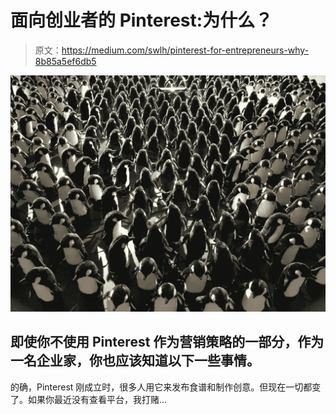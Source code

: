 # 面向创业者的 Pinterest:为什么？

> 原文：<https://medium.com/swlh/pinterest-for-entrepreneurs-why-8b85a5ef6db5>

![](img/4264554ea6474cd75dce2c760f46e920.png)

## 即使你不使用 Pinterest 作为营销策略的一部分，作为一名企业家，你也应该知道以下一些事情。

的确，Pinterest 刚成立时，很多人用它来发布食谱和制作创意。但现在一切都变了。如果你最近没有查看平台，我打赌…